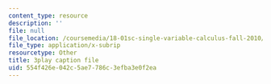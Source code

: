 ```yaml
---
content_type: resource
description: ''
file: null
file_location: /coursemedia/18-01sc-single-variable-calculus-fall-2010/554f426e042c5ae7786c3efba3e0f2ea_HgEqXhsIq_g.srt
file_type: application/x-subrip
resourcetype: Other
title: 3play caption file
uid: 554f426e-042c-5ae7-786c-3efba3e0f2ea
---
```

